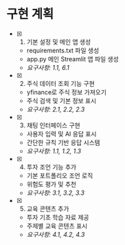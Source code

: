 # 구현 계획

- [x] 1. 기본 설정 및 메인 앱 생성

  - requirements.txt 파일 생성
  - app.py 메인 Streamlit 앱 파일 생성
  - _요구사항: 1.1, 6.1_

- [x] 2. 주식 데이터 조회 기능 구현

  - yfinance로 주식 정보 가져오기
  - 주식 검색 및 기본 정보 표시
  - _요구사항: 2.1, 2.2, 2.3_

- [x] 3. 채팅 인터페이스 구현

  - 사용자 입력 및 AI 응답 표시
  - 간단한 규칙 기반 응답 시스템
  - _요구사항: 1.1, 1.2, 1.3_

- [x] 4. 투자 조언 기능 추가

  - 기본 포트폴리오 조언 로직
  - 위험도 평가 및 추천
  - _요구사항: 3.1, 3.2, 3.3_

- [x] 5. 교육 콘텐츠 추가
  - 투자 기초 학습 자료 제공
  - 주제별 교육 콘텐츠 표시
  - _요구사항: 4.1, 4.2, 4.3_
